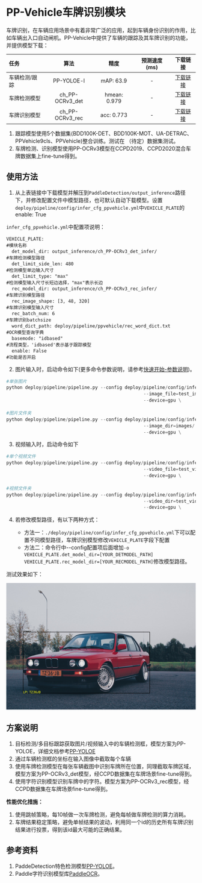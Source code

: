 
# PP-Vehicle车牌识别模块

车牌识别，在车辆应用场景中有着非常广泛的应用，起到车辆身份识别的作用，比如车辆出入口自动闸机。PP-Vehicle中提供了车辆的跟踪及其车牌识别的功能，并提供模型下载：

| 任务                 | 算法 | 精度 | 预测速度(ms) |下载链接                                                                               |
|:---------------------|:---------:|:------:|:------:| :---------------------------------------------------------------------------------: |
| 车辆检测/跟踪 |  PP-YOLOE-l | mAP: 63.9 | - |[下载链接](待定) |
| 车牌检测模型    |  ch_PP-OCRv3_det  |  hmean: 0.979  | - | [下载链接](https://bj.bcebos.com/v1/paddledet/models/pipeline/ch_PP-OCRv3_det_infer.tar.gz) |
| 车牌识别模型    |  ch_PP-OCRv3_rec  |  acc: 0.773  | - | [下载链接](https://bj.bcebos.com/v1/paddledet/models/pipeline/ch_PP-OCRv3_rec_infer.tar.gz) |
1. 跟踪模型使用5个数据集(BDD100K-DET、BDD100K-MOT、UA-DETRAC、PPVehicle9cls、PPVehicle)整合训练。测试在 （待定）数据集测试。
2. 车牌检测、识别模型使用PP-OCRv3模型在CCPD2019、CCPD2020混合车牌数据集上fine-tune得到。

## 使用方法

1. 从上表链接中下载模型并解压到```PaddleDetection/output_inference```路径下，并修改配置文件中模型路径，也可默认自动下载模型。设置```deploy/pipeline/config/infer_cfg_ppvehicle.yml```中`VEHICLE_PLATE`的enable: True

`infer_cfg_ppvehicle.yml`中配置项说明：
```
VEHICLE_PLATE:                                                            #模块名称
  det_model_dir: output_inference/ch_PP-OCRv3_det_infer/                  #车牌检测模型路径
  det_limit_side_len: 480                                                 #检测模型单边输入尺寸
  det_limit_type: "max"                                                   #检测模型输入尺寸长短边选择，"max"表示长边
  rec_model_dir: output_inference/ch_PP-OCRv3_rec_infer/                  #车牌识别模型路径
  rec_image_shape: [3, 48, 320]                                           #车牌识别模型输入尺寸
  rec_batch_num: 6                                                        #车牌识别batchsize
  word_dict_path: deploy/pipeline/ppvehicle/rec_word_dict.txt             #OCR模型查询字典
  basemode: "idbased"                                                     #流程类型，'idbased'表示基于跟踪模型
  enable: False                                                           #功能是否开启
```

2. 图片输入时，启动命令如下(更多命令参数说明，请参考[快速开始-参数说明](./PPVehicle_QUICK_STARTED.md#41-参数说明))。
```python
#单张图片
python deploy/pipeline/pipeline.py --config deploy/pipeline/config/infer_cfg_ppvehicle.yml \
                                                   --image_file=test_image.jpg \
                                                   --device=gpu \

#图片文件夹
python deploy/pipeline/pipeline.py --config deploy/pipeline/config/infer_cfg_ppvehicle.yml \
                                                   --image_dir=images/ \
                                                   --device=gpu \

```

3. 视频输入时，启动命令如下
```python
#单个视频文件
python deploy/pipeline/pipeline.py --config deploy/pipeline/config/infer_cfg_ppvehicle.yml \
                                                   --video_file=test_video.mp4 \
                                                   --device=gpu \

#视频文件夹
python deploy/pipeline/pipeline.py --config deploy/pipeline/config/infer_cfg_ppvehicle.yml \
                                                   --video_dir=test_videos/ \
                                                   --device=gpu \
```

4. 若修改模型路径，有以下两种方式：

    - 方法一：```./deploy/pipeline/config/infer_cfg_ppvehicle.yml```下可以配置不同模型路径，车牌识别模型修改`VEHICLE_PLATE`字段下配置
    - 方法二：命令行中--config配置项后面增加`-o VEHICLE_PLATE.det_model_dir=[YOUR_DETMODEL_PATH] VEHICLE_PLATE.rec_model_dir=[YOUR_RECMODEL_PATH]`修改模型路径。


测试效果如下：

<div width="1000" align="center">
  <img src="../images/ppvehicleplate.jpg"/>
</div>


## 方案说明

1. 目标检测/多目标跟踪获取图片/视频输入中的车辆检测框，模型方案为PP-YOLOE，详细文档参考[PP-YOLOE](../../../configs/ppyoloe/README_cn.md)
2. 通过车辆检测框的坐标在输入图像中截取每个车辆
3. 使用车牌检测模型在每张车辆截图中识别车牌所在位置，同理截取车牌区域，模型方案为PP-OCRv3_det模型，经CCPD数据集在车牌场景fine-tune得到。
4. 使用字符识别模型识别车牌中的字符。模型方案为PP-OCRv3_rec模型，经CCPD数据集在车牌场景fine-tune得到。

**性能优化措施：**

1. 使用跳帧策略，每10帧做一次车牌检测，避免每帧做车牌检测的算力消耗。
2. 车牌结果稳定策略，避免单帧结果的波动，利用同一个id的历史所有车牌识别结果进行投票，得到该id最大可能的正确结果。

## 参考资料

1. PaddeDetection特色检测模型[PP-YOLOE](../../../../configs/ppyoloe)。
2. Paddle字符识别模型库[PaddleOCR](https://github.com/PaddlePaddle/PaddleOCR)。
